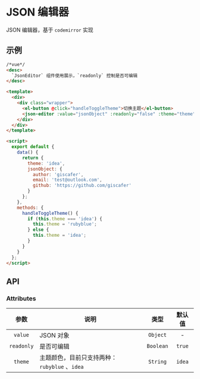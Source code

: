 # JSON 编辑器

JSON 编辑器，基于 `codemirror` 实现

## 示例

```html
/*vue*/
<desc>
  `JsonEditor` 组件使用展示，`readonly` 控制是否可编辑
</desc>

<template>
  <div>
    <div class="wrapper">
      <el-button @click="handleToggleTheme">切换主题</el-button>
      <json-editor :value="jsonObject" :readonly="false" :theme="theme" />
    </div>
  </div>
</template>

<script>
  export default {
    data() {
      return {
        theme: 'idea',
        jsonObject: {
          author: 'giscafer',
          email: 'test@outlook.com',
          github: 'https://github.com/giscafer'
        }
      };
    },
    methods: {
      handleToggleTheme() {
        if (this.theme === 'idea') {
          this.theme = 'rubyblue';
        } else {
          this.theme = 'idea';
        }
      }
    }
  };
</script>
```

## API

### Attributes

|    参数    | 说明                                          |   类型    | 默认值 |
| :--------: | --------------------------------------------- | :-------: | :----: |
|  `value`   | JSON 对象                                     | `Object`  |   -    |
| `readonly` | 是否可编辑                                    | `Boolean` | `true` |
|  `theme`   | 主题颜色，目前只支持两种：`rubyblue` 、`idea` | `String`  | `idea` |
